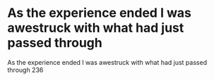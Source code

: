# As the experience ended I was awestruck with what had just passed through

As the experience ended I was awestruck with what had just passed through
236